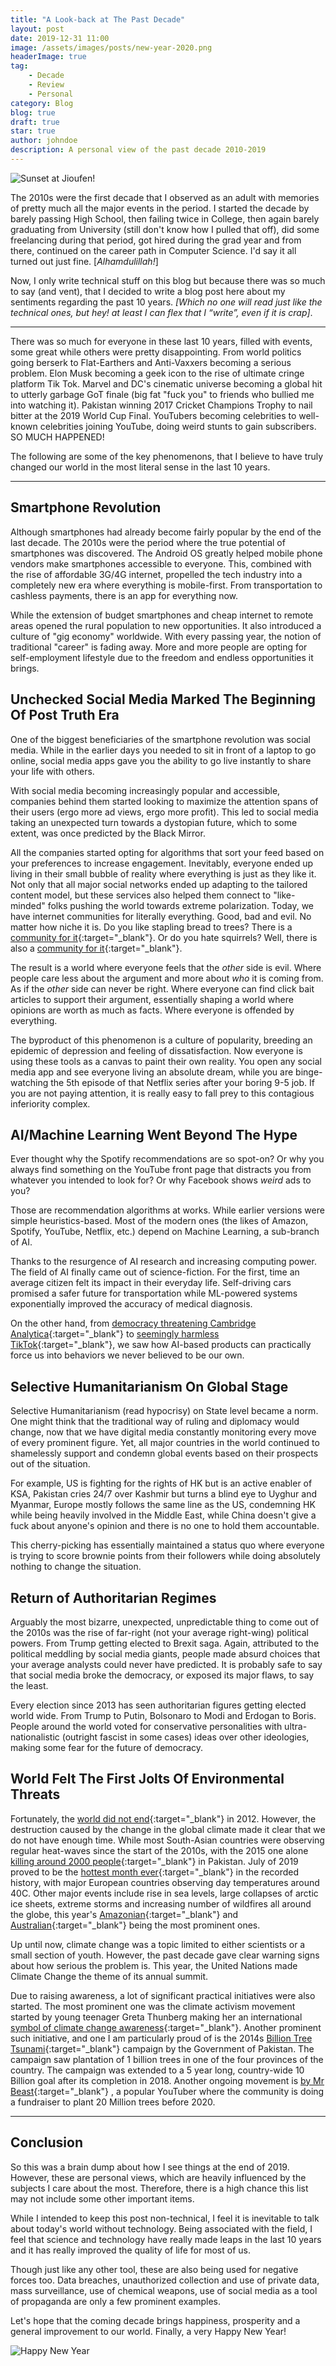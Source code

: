 ```yaml
---
title: "A Look-back at The Past Decade"
layout: post
date: 2019-12-31 11:00
image: /assets/images/posts/new-year-2020.png
headerImage: true
tag:
    - Decade
    - Review
    - Personal
category: Blog
blog: true
draft: true
star: true
author: johndoe
description: A personal view of the past decade 2010-2019
---
```



![Sunset at Jioufen!](/assets/images/posts/sunset.jpg)

The 2010s were the first decade that I observed as an adult with memories of pretty much all the major events in the period. I started the decade by barely passing High School, then failing twice in College, then again barely graduating from University (still don't know how I pulled that off), did some freelancing during that period, got hired during the grad year and from there, continued on the career path in Computer Science. I'd say it all turned out just fine. [*Alhamdulillah!*]

Now, I only write technical stuff on this blog but because there was so much to say (and vent), that I decided to write a blog post here about my sentiments regarding the past 10 years. *[Which no one will read just like the technical ones, but hey! at least I can flex that I “write”, even if it is crap]*.

---

There was so much for everyone in these last 10 years, filled with events, some great while others were pretty disappointing. From world politics going berserk to Flat-Earthers and Anti-Vaxxers becoming a serious problem. Elon Musk becoming a geek icon to the rise of ultimate cringe platform Tik Tok. Marvel and DC's cinematic universe becoming a global hit to utterly garbage GoT finale (big fat "fuck you" to friends who bullied me into watching it). Pakistan winning 2017 Cricket Champions Trophy to nail bitter at the 2019 World Cup Final. YouTubers becoming celebrities to well-known celebrities joining YouTube, doing weird stunts to gain subscribers. SO MUCH HAPPENED!

The following are some of the key phenomenons, that I believe to have truly changed our world in the most literal sense in the last 10 years.

---

## Smartphone Revolution

Although smartphones had already become fairly popular by the end of the last decade. The 2010s were the period where the true potential of smartphones was discovered. The Android OS greatly helped mobile phone vendors make smartphones accessible to everyone. This, combined with the rise of affordable 3G/4G internet, propelled the tech industry into a completely new era where everything is mobile-first. From transportation to cashless payments, there is an app for everything now.

While the extension of budget smartphones and cheap internet to remote areas opened the rural population to new opportunities. It also introduced a culture of "gig economy" worldwide. With every passing year, the notion of traditional "career" is fading away. More and more people are opting for self-employment lifestyle due to the freedom and endless opportunities it brings.

## Unchecked Social Media Marked The Beginning Of Post Truth Era

One of the biggest beneficiaries of the smartphone revolution was social media. While in the earlier days you needed to sit in front of a laptop to go online, social media apps gave you the ability to go live instantly to share your life with others.

With social media becoming increasingly popular and accessible, companies behind them started looking to maximize the attention spans of their users (ergo more ad views, ergo more profit). This led to social media taking an unexpected turn towards a dystopian future, which to some extent, was once predicted by the Black Mirror.

All the companies started opting for algorithms that sort your feed based on your preferences to increase engagement. Inevitably, everyone ended up living in their small bubble of reality where everything is just as they like it. Not only that all major social networks ended up adapting to the tailored content model, but these services also helped them connect to "like-minded" folks pushing the world towards extreme polarization. Today, we have internet communities for literally everything. Good, bad and evil. No matter how niche it is. Do you like stapling bread to trees? There is a [community for it](https://www.reddit.com/r/BreadStapledToTrees/){:target="_blank"}. Or do you hate squirrels? Well, there is also a [community for it](https://www.reddit.com/r/fatsquirrelhate/){:target="_blank"}.

The result is a world where everyone feels that the *other* side is evil. Where people care less about the argument and more about *who* it is coming from. As if the *other* side can never be right. Where everyone can find click bait articles to support their argument, essentially shaping a world where opinions are worth as much as facts. Where everyone is offended by everything.

The byproduct of this phenomenon is a culture of popularity, breeding an epidemic of depression and feeling of dissatisfaction. Now everyone is using these tools as a canvas to paint their own reality. You open any social media app and see everyone living an absolute dream, while you are binge-watching the 5th episode of that Netflix series after your boring 9-5 job. If you are not paying attention, it is really easy to fall prey to this contagious inferiority complex.

## AI/Machine Learning Went Beyond The Hype

Ever thought why the Spotify recommendations are so spot-on? Or why you always find something on the YouTube front page that distracts you from whatever you intended to look for? Or why Facebook shows *weird* ads to you?

Those are recommendation algorithms at works. While earlier versions were simple heuristics-based. Most of the modern ones (the likes of Amazon, Spotify, YouTube, Netflix, etc.) depend on Machine Learning, a sub-branch of AI.

Thanks to the resurgence of AI research and increasing computing power. The field of AI finally came out of science-fiction. For the first, time an average citizen felt its impact in their everyday life. Self-driving cars promised a safer future for transportation while ML-powered systems exponentially improved the accuracy of medical diagnosis.

On the other hand, from [democracy threatening Cambridge Analytica](https://en.wikipedia.org/wiki/Facebook%E2%80%93Cambridge_Analytica_data_scandal){:target="_blank"} to [seemingly harmless TikTok](https://www.fastcompany.com/90395898/is-tiktok-a-time-bomb){:target="_blank"}, we saw how AI-based products can practically force us into behaviors we never believed to be our own.

## Selective Humanitarianism On Global Stage

Selective Humanitarianism (read hypocrisy) on State level became a norm. One might think that the traditional way of ruling and diplomacy would change, now that we have digital media constantly monitoring every move of every prominent figure. Yet, all major countries in the world continued to shamelessly support and condemn global events based on their prospects out of the situation.

For example, US is fighting for the rights of HK but is an active enabler of KSA, Pakistan cries 24/7 over Kashmir but turns a blind eye to Uyghur and Myanmar, Europe mostly follows the same line as the US, condemning HK while being heavily involved in the Middle East, while China doesn't give a fuck about anyone's opinion and there is no one to hold them accountable.

This cherry-picking has essentially maintained a status quo where everyone is trying to score brownie points from their followers while doing absolutely nothing to change the situation.

## Return of Authoritarian Regimes

Arguably the most bizarre, unexpected, unpredictable thing to come out of the 2010s was the rise of far-right (not your average right-wing) political powers. From Trump getting elected to Brexit saga. Again, attributed to the political meddling by social media giants, people made absurd choices that your average analysts could never have predicted. It is probably safe to say that social media broke the democracy, or exposed its major flaws, to say the least.

Every election since 2013 has seen authoritarian figures getting elected world wide. From Trump to Putin, Bolsonaro to Modi and Erdogan to Boris. People around the world voted for conservative personalities with ultra-nationalistic (outright fascist in some cases) ideas over other ideologies, making some fear for the future of democracy.

## World Felt The First Jolts Of Environmental Threats

Fortunately, the [world did not end](https://en.wikipedia.org/wiki/2012_phenomenon){:target="_blank"} in 2012. However, the destruction caused by the change in the global climate made it clear that we do not have enough time. While most South-Asian countries were observing regular heat-waves since the start of the 2010s, with the 2015 one alone [killing around 2000 people](https://en.wikipedia.org/wiki/2015_Pakistan_heat_wave){:target="_blank"} in Pakistan. July of 2019 proved to be the [hottest month ever](https://www.noaa.gov/news/july-2019-was-hottest-month-on-record-for-planet){:target="_blank"} in the recorded history, with major European countries observing day temperatures around 40C. Other major events include rise in sea levels, large collapses of arctic ice sheets, extreme storms and increasing number of wildfires all around the globe, this year's [Amazonian](https://en.wikipedia.org/wiki/2019_Amazon_rainforest_wildfires){:target="_blank"} and [Australian](https://www.theguardian.com/australia-news/2019/dec/25/factcheck-why-australias-monster-2019-bushfires-are-unprecedented){:target="_blank"} being the most prominent ones.

Up until now, climate change was a topic limited to either scientists or a small section of youth. However, the past decade gave clear warning signs about how serious the problem is. This year, the United Nations made Climate Change the theme of its annual summit.

Due to raising awareness, a lot of significant practical initiatives were also started. The most prominent one was the climate activism movement started by young teenager Greta Thunberg making her an international [symbol of climate change awareness](https://en.wikipedia.org/wiki/Greta_Thunberg){:target="_blank"}. Another prominent such initiative, and one I am particularly proud of is the 2014s [Billion Tree Tsunami](https://en.wikipedia.org/wiki/Billion_Tree_Tsunami){:target="_blank"} campaign by the Government of Pakistan. The campaign saw plantation of 1 billion trees in one of the four provinces of the country. The campaign was extended to a 5 year long, country-wide 10 Billion goal after its completion in 2018. Another ongoing movement is [by Mr Beast](https://en.wikipedia.org/wiki/Team_Trees){:target="_blank"} , a popular YouTuber where the community is doing a fundraiser to plant 20 Million trees before 2020.

---

## Conclusion

So this was a brain dump about how I see things at the end of 2019. However, these are personal views, which are heavily influenced by the subjects I care about the most. Therefore, there is a high chance this list may not include some other important items.

While I intended to keep this post non-technical, I feel it is inevitable to talk about today's world without technology. Being associated with the field, I feel that science and technology have really made leaps in the last 10 years and it has really improved the quality of life for most of us.

Though just like any other tool, these are also being used for negative forces too. Data breaches, unauthorized collection and use of private data, mass surveillance, use of chemical weapons, use of social media as a tool of propaganda are only a few prominent examples.

Let's hope that the coming decade brings happiness, prosperity and a general improvement to our world. Finally, a very Happy New Year!

![Happy New Year](https://media.giphy.com/media/NsKiCmWdA96V4w10N5/giphy.gif#center)
